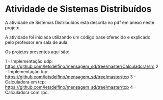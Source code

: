 # Atividade de Sistemas Distribuídos
A atividade de Sistemas Distribuídos está descrita no pdf em anexo neste projeto.

A atividade foi iniciada utilizando um código base oferecido e explicado pelo professor em sala de aula.

Os projetos presentes aqui são:

1 - Implementação udp: https://github.com/letsdelfino/mensagem_sd/tree/master/Calculadora/src
2 - Implementação tcp: https://github.com/letsdelfino/mensagem_sd/tree/master/tcp
3 - Calculadora em tcp: https://github.com/letsdelfino/mensagem_sd/tree/master/tcp
4 - Calculadora com rpc: 
